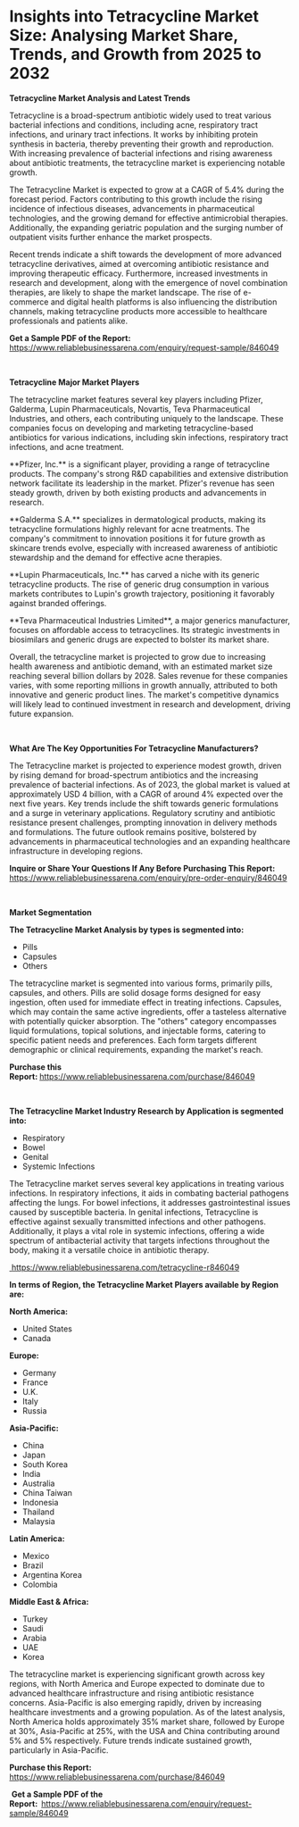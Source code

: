 <p><h1>Insights into Tetracycline Market Size: Analysing Market Share, Trends, and Growth from 2025 to 2032</h1></p><p><strong>Tetracycline Market Analysis and Latest Trends</strong></p>
<p><p>Tetracycline is a broad-spectrum antibiotic widely used to treat various bacterial infections and conditions, including acne, respiratory tract infections, and urinary tract infections. It works by inhibiting protein synthesis in bacteria, thereby preventing their growth and reproduction. With increasing prevalence of bacterial infections and rising awareness about antibiotic treatments, the tetracycline market is experiencing notable growth.</p><p>The Tetracycline Market is expected to grow at a CAGR of 5.4% during the forecast period. Factors contributing to this growth include the rising incidence of infectious diseases, advancements in pharmaceutical technologies, and the growing demand for effective antimicrobial therapies. Additionally, the expanding geriatric population and the surging number of outpatient visits further enhance the market prospects.</p><p>Recent trends indicate a shift towards the development of more advanced tetracycline derivatives, aimed at overcoming antibiotic resistance and improving therapeutic efficacy. Furthermore, increased investments in research and development, along with the emergence of novel combination therapies, are likely to shape the market landscape. The rise of e-commerce and digital health platforms is also influencing the distribution channels, making tetracycline products more accessible to healthcare professionals and patients alike.</p></p>
<p><strong>Get a Sample PDF of the Report:&nbsp;</strong> <a href="https://www.reliablebusinessarena.com/enquiry/request-sample/846049?utm_campaign=2563&utm_medium=2&utm_source=Github&utm_content=ia&utm_term=19042025&utm_id=tetracycline">https://www.reliablebusinessarena.com/enquiry/request-sample/846049</a></p>
<p>&nbsp;</p>
<p><strong>Tetracycline Major Market Players</strong></p>
<p><p>The tetracycline market features several key players including Pfizer, Galderma, Lupin Pharmaceuticals, Novartis, Teva Pharmaceutical Industries, and others, each contributing uniquely to the landscape. These companies focus on developing and marketing tetracycline-based antibiotics for various indications, including skin infections, respiratory tract infections, and acne treatment.</p><p>**Pfizer, Inc.** is a significant player, providing a range of tetracycline products. The company's strong R&D capabilities and extensive distribution network facilitate its leadership in the market. Pfizer's revenue has seen steady growth, driven by both existing products and advancements in research.</p><p>**Galderma S.A.** specializes in dermatological products, making its tetracycline formulations highly relevant for acne treatments. The company's commitment to innovation positions it for future growth as skincare trends evolve, especially with increased awareness of antibiotic stewardship and the demand for effective acne therapies.</p><p>**Lupin Pharmaceuticals, Inc.** has carved a niche with its generic tetracycline products. The rise of generic drug consumption in various markets contributes to Lupin's growth trajectory, positioning it favorably against branded offerings. </p><p>**Teva Pharmaceutical Industries Limited**, a major generics manufacturer, focuses on affordable access to tetracyclines. Its strategic investments in biosimilars and generic drugs are expected to bolster its market share. </p><p>Overall, the tetracycline market is projected to grow due to increasing health awareness and antibiotic demand, with an estimated market size reaching several billion dollars by 2028. Sales revenue for these companies varies, with some reporting millions in growth annually, attributed to both innovative and generic product lines. The market's competitive dynamics will likely lead to continued investment in research and development, driving future expansion.</p></p>
<p>&nbsp;</p>
<p><strong>What Are The Key Opportunities For Tetracycline Manufacturers?</strong></p>
<p><p>The Tetracycline market is projected to experience modest growth, driven by rising demand for broad-spectrum antibiotics and the increasing prevalence of bacterial infections. As of 2023, the global market is valued at approximately USD 4 billion, with a CAGR of around 4% expected over the next five years. Key trends include the shift towards generic formulations and a surge in veterinary applications. Regulatory scrutiny and antibiotic resistance present challenges, prompting innovation in delivery methods and formulations. The future outlook remains positive, bolstered by advancements in pharmaceutical technologies and an expanding healthcare infrastructure in developing regions.</p></p>
<p><strong>Inquire or Share Your Questions If Any Before Purchasing This Report:</strong> <a href="https://www.reliablebusinessarena.com/enquiry/pre-order-enquiry/846049?utm_campaign=2563&utm_medium=2&utm_source=Github&utm_content=ia&utm_term=19042025&utm_id=tetracycline">https://www.reliablebusinessarena.com/enquiry/pre-order-enquiry/846049</a></p>
<p>&nbsp;</p>
<p><strong>Market Segmentation</strong></p>
<p><strong>The Tetracycline Market Analysis by types is segmented into:</strong></p>
<p><ul><li>Pills</li><li>Capsules</li><li>Others</li></ul></p>
<p><p>The tetracycline market is segmented into various forms, primarily pills, capsules, and others. Pills are solid dosage forms designed for easy ingestion, often used for immediate effect in treating infections. Capsules, which may contain the same active ingredients, offer a tasteless alternative with potentially quicker absorption. The "others" category encompasses liquid formulations, topical solutions, and injectable forms, catering to specific patient needs and preferences. Each form targets different demographic or clinical requirements, expanding the market's reach.</p></p>
<p><strong>Purchase this Report:&nbsp;</strong><a href="https://www.reliablebusinessarena.com/purchase/846049?utm_campaign=2563&utm_medium=2&utm_source=Github&utm_content=ia&utm_term=19042025&utm_id=tetracycline">https://www.reliablebusinessarena.com/purchase/846049</a></p>
<p>&nbsp;</p>
<p><strong>The Tetracycline Market Industry Research by Application is segmented into:</strong></p>
<p><ul><li>Respiratory</li><li>Bowel</li><li>Genital</li><li>Systemic Infections</li></ul></p>
<p><p>The Tetracycline market serves several key applications in treating various infections. In respiratory infections, it aids in combating bacterial pathogens affecting the lungs. For bowel infections, it addresses gastrointestinal issues caused by susceptible bacteria. In genital infections, Tetracycline is effective against sexually transmitted infections and other pathogens. Additionally, it plays a vital role in systemic infections, offering a wide spectrum of antibacterial activity that targets infections throughout the body, making it a versatile choice in antibiotic therapy.</p></p>
<p><a href="https://www.reliablebusinessarena.com/tetracycline-r846049?utm_campaign=2563&utm_medium=2&utm_source=Github&utm_content=ia&utm_term=19042025&utm_id=tetracycline">&nbsp;https://www.reliablebusinessarena.com/tetracycline-r846049</a></p>
<p><strong>In terms of Region, the Tetracycline Market Players available by Region are:</strong></p>
<p>
    <p> <strong> North America: </strong>
        <ul>
            <li>United States</li>
            <li>Canada</li>
        </ul>
        </p> 
    <p> <strong> Europe: </strong>
        <ul>
            <li>Germany</li>
            <li>France</li>
            <li>U.K.</li>
            <li>Italy</li>
            <li>Russia</li>
        </ul>
        </p> 
    <p> <strong> Asia-Pacific: </strong>
        <ul>
            <li>China</li>
            <li>Japan</li>
            <li>South Korea</li>
            <li>India</li>
            <li>Australia</li>
            <li>China Taiwan</li>
            <li>Indonesia</li>
            <li>Thailand</li>
            <li>Malaysia</li>
        </ul>
        </p> 
    <p> <strong> Latin America: </strong>
        <ul>
            <li>Mexico</li>
            <li>Brazil</li>
            <li>Argentina Korea</li>
            <li>Colombia</li>
        </ul>
        </p> 
    <p> <strong> Middle East & Africa: </strong>
        <ul>
            <li>Turkey</li>
            <li>Saudi</li>
            <li>Arabia</li>
            <li>UAE</li>
            <li>Korea</li>
        </ul>
    </p>
    </p>
<p><p>The tetracycline market is experiencing significant growth across key regions, with North America and Europe expected to dominate due to advanced healthcare infrastructure and rising antibiotic resistance concerns. Asia-Pacific is also emerging rapidly, driven by increasing healthcare investments and a growing population. As of the latest analysis, North America holds approximately 35% market share, followed by Europe at 30%, Asia-Pacific at 25%, with the USA and China contributing around 5% and 5% respectively. Future trends indicate sustained growth, particularly in Asia-Pacific.</p></p>
<p><strong>Purchase this Report: </strong><a href="https://www.reliablebusinessarena.com/purchase/846049?utm_campaign=2563&utm_medium=2&utm_source=Github&utm_content=ia&utm_term=19042025&utm_id=tetracycline">https://www.reliablebusinessarena.com/purchase/846049</a></p>
<p>&nbsp;<strong>Get a Sample PDF of the Report:&nbsp;&nbsp;</strong><a href="https://www.reliablebusinessarena.com/enquiry/request-sample/846049?utm_campaign=2563&utm_medium=2&utm_source=Github&utm_content=ia&utm_term=19042025&utm_id=tetracycline">https://www.reliablebusinessarena.com/enquiry/request-sample/846049</a></p>
<p><strong></strong></p>
<p><p></p><p></p><p></p></p>